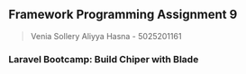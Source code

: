## Framework Programming Assignment 9

> Venia Sollery Aliyya Hasna - 5025201161

### Laravel Bootcamp: Build Chiper with Blade


